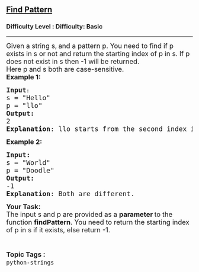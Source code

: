 <h2><a href="https://www.geeksforgeeks.org/problems/find-pattern/1?page=3&difficulty=Basic&status=unsolved,attempted&sortBy=accuracy">Find Pattern</a></h2><h3>Difficulty Level : Difficulty: Basic</h3><hr><div class="problems_problem_content__Xm_eO"><p><span style="font-size:18px">Given a string s,</span> <span style="font-size:18px">and a pattern p. You need to find if p exists in s or not and return the starting index of p in s. If p does not exist in s then -1 will be returned.<br>
Here p and s both are case-sensitive.</span><br>
<span style="font-size:18px"><strong>Example 1:</strong></span></p>

<pre><span style="font-size:18px"><strong>Input</strong></span>:
<span style="font-size:18px">s = "Hello"
p = "llo"
<strong>Output:</strong> 
2
<strong>Explanation</strong>: llo starts from the second index in Hello.
</span></pre>

<p><strong><span style="font-size:18px">Example 2:</span></strong></p>

<pre><span style="font-size:18px"><strong>Input:</strong>
s = "World"
p = "Doodle"
<strong>Output:
</strong>-1
<strong>Explanation</strong>: Both are different.</span>
</pre>

<p><span style="font-size:18px"><strong>Your Task:&nbsp; </strong></span><br>
<span style="font-size:18px">The input s and p are provided as a <strong>parameter </strong>to the function <strong>findPattern</strong>. You need to return the starting index of p in s if it exists, else return -1.</span></p>
</div><br><p><span style=font-size:18px><strong>Topic Tags : </strong><br><code>python-strings</code>&nbsp;